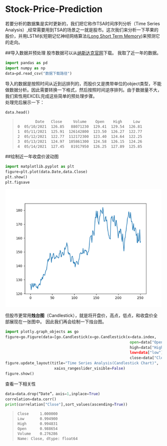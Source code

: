 # Stock-Price-Prediction
若要分析的数据集是实时更新的，我们把它称作TSA时间序列分析（Time Series Analysis）,经常需要用到TSA的场景之一就是股市。这次我们来分析一下苹果的股价，并用LSTM长短期记忆神经网络算法([Long Short Term Memory](https://www.geeksforgeeks.org/long-short-term-memory-networks-explanation/))来预测它的走向。

##导入数据并预处理
股市数据可以从[纳斯达克官网](https://www.nasdaq.com/market-activity/stocks/aapl/historical)下载。
我取了近一年的数据。
```python
import pandas as pd
import numpy as np
data=pd.read_csv("数据下载路径")
```
导入的数据是按照时间从近到远排列的，而股价又是携带单位的object类型，不能做数据分析。因此需要转换一下格式，然后按照时间逆序排列。由于数据量不大，我们索性用EXCEL完成这些简单的预处理步骤。    
处理完后展示一下：
```python
data.head()
```
>             Date   Close     Volume    Open    High     Low
>     0  05/10/2021  126.85   88071230  129.41  129.54  126.81
>     1  05/11/2021  125.91  126142800  123.50  126.27  122.77
>     2  05/12/2021  122.77  112172300  123.40  124.64  122.25
>     3  05/13/2021  124.97  105861300  124.58  126.15  124.26
>     4  05/14/2021  127.45   81917950  126.25  127.89  125.85

##绘制近一年收盘价波动图
```python
import matplotlib.pyplot as plt
figure=plt.plot(data.Date,data.Close)
plt.show()
plt.figsave
```
![全年收盘价波动](https://github.com/TGF-B/Stock-Price-Prediction/blob/main/Figure_1.png)

但股市更常用**烛台图**（Candlestick），就是将开盘价，高点，低点，和收盘价全部展现在一张图中。
因此我们再会绘制一下烛台图。
```python
import plotly.graph_objects as go
figure=go.Figure(data=[go.Candlestick(x=go.Candlestick(x=data.index,
                                                        open=data["Open"],
                                                        high=data["High|],
                                                        low=data["low"],
                                                        close=data["Close"])
figure.update_layout(title="Time Series Analysis(Candlestick Chart)",
                      xaixs_rangeslider_visible=False)
figure.show()
```
查看一下相关性
```python
data=data.drop(“Date”，axis=1,inplace=True)
correlation=data.corr()
print(correlation["Close"],sort_values(ascending=True))
```
>     Close     1.000000
>     Low       0.994900
>     High      0.994831
>     Open      0.988654
>     Volume    0.276286
>     Name: Close, dtype: float64


